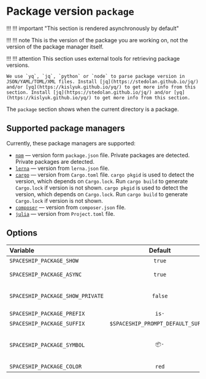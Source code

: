 # Package version `package`

!!! !!! important "This section is rendered asynchronously by default"

!!! !!! note
    This is the version of the package you are working on, not the version of the package manager itself.

!!! !!! attention
    This section uses external tools for retrieving package versions.

    We use `yq`, `jq`, `python` or `node` to parse package version in JSON/YAML/TOML/XML files. Install [jq](https://stedolan.github.io/jq/) and/or [yq](https://kislyuk.github.io/yq/) to get more info from this section. Install [jq](https://stedolan.github.io/jq/) and/or [yq](https://kislyuk.github.io/yq/) to get more info from this section.

The `package` section shows when the current directory is a package.

## Supported package managers

Currently, these package managers are supported:

* [`npm`][npm] — version form `package.json` file. Private packages are detected. Private packages are detected.
* [`lerna`][lerna] — version from `lerna.json` file.
* [`cargo`][cargo] — version from `Cargo.toml` file. `cargo pkgid` is used to detect the version, which depends on `Cargo.lock`. Run `cargo build` to generate `Cargo.lock` if version is not shown. `cargo pkgid` is used to detect the version, which depends on `Cargo.lock`. Run `cargo build` to generate `Cargo.lock` if version is not shown.
* [`composer`][composer] — version from `composer.json` file.
* [`julia`][julia] — version from `Project.toml` file.

## Options

| Variable                         |              Default               | Meaning                             |
|:-------------------------------- |:----------------------------------:| ----------------------------------- |
| `SPACESHIP_PACKAGE_SHOW`         |               `true`               | Show section                        |
| `SPACESHIP_PACKAGE_ASYNC`        |               `true`               | Render section asynchronously       |
| `SPACESHIP_PACKAGE_SHOW_PRIVATE` |              `false`               | Show when a package is private      |
| `SPACESHIP_PACKAGE_PREFIX`       |               `is·`                | Section's prefix                    |
| `SPACESHIP_PACKAGE_SUFFIX`       | `$SPACESHIP_PROMPT_DEFAULT_SUFFIX` | Section's suffix                    |
| `SPACESHIP_PACKAGE_SYMBOL`       |                `📦·`                | Symbol displayed before the section |
| `SPACESHIP_PACKAGE_COLOR`        |               `red`                | Section's color                     |

<!-- References -->
[npm]: https://www.npmjs.com
[lerna]: https://lerna.io
[cargo]: https://crates.io
[composer]: https://getcomposer.org
[julia]: https://julialang.org
